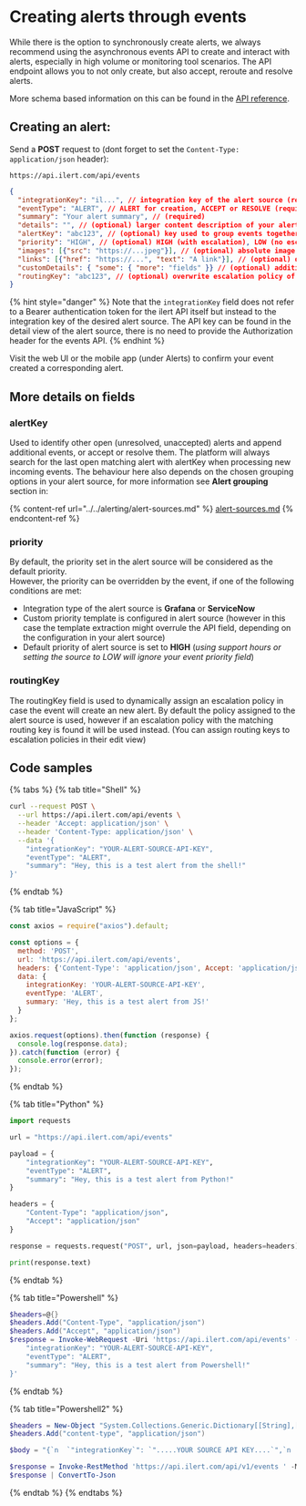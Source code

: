 # Creating alerts through events

While there is the option to synchronously create alerts, we always recommend using the asynchronous events API to create and interact with alerts, especially in high volume or monitoring tool scenarios. The API endpoint allows you to not only create, but also accept, reroute and resolve alerts.&#x20;

More schema based information on this can be found in the [API reference](https://api.ilert.com/api-docs/#tag/events/post/events).

## Creating an alert:

Send a **POST** request to (dont forget to set the `Content-Type: application/json` header):

```
https://api.ilert.com/api/events
```

```json
{
  "integrationKey": "il...", // integration key of the alert source (required)
  "eventType": "ALERT", // ALERT for creation, ACCEPT or RESOLVE (required)
  "summary": "Your alert summary", // (required)
  "details": "", // (optional) larger content description of your alert (markdown supported)
  "alertKey": "abc123", // (optional) key used to group events together or ACCEPT and existing alert
  "priority": "HIGH", // (optional) HIGH (with escalation), LOW (no escalation)
  "images": [{"src": "https://...jpeg"}], // (optional) absolute image urls, will be rendered in web/app UI
  "links": [{"href": "https://...", "text": "A link"}], // (optional) deeplinks into tools etc., will be rendered in web/app UI
  "customDetails": { "some": { "more": "fields" }} // (optional) additional fields used for templating, sharing or storing information
  "routingKey": "abc123", // (optional) overwrite escalation policy of alert source for ALERT events
}
```

{% hint style="danger" %}
Note that the `integrationKey` field does not refer to a Bearer authentication token for the ilert API itself but instead to the integration key of the desired alert source. The API key can be found in the detail view of the alert source, there is no need to provide the Authorization header for the events API.
{% endhint %}

Visit the web UI or the mobile app (under Alerts) to confirm your event created a corresponding alert.

## More details on fields

### alertKey

Used to identify other open (unresolved, unaccepted) alerts and append additional events, or accept or resolve them. The platform will always search for the last open matching alert with alertKey when processing new incoming events. The behaviour here also depends on the chosen grouping options in your alert source, for more information see **Alert grouping** section in:

{% content-ref url="../../alerting/alert-sources.md" %}
[alert-sources.md](../../alerting/alert-sources.md)
{% endcontent-ref %}

### priority

By default, the priority set in the alert source will be considered as the default priority.\
However, the priority can be overridden by the event, if one of the following conditions are met:

* Integration type of the alert source is **Grafana** or **ServiceNow**
* Custom priority template is configured in alert source (however in this case the template extraction might overrule the API field, depending on the configuration in your alert source)
* Default priority of alert source is set to **HIGH** (_using support hours or setting the source to LOW will ignore your event priority field_)

### **routingKey**

The routingKey field is used to dynamically assign an escalation policy in case the event will create an new alert. By default the policy assigned to the alert source is used, however if an escalation policy with the matching routing key is found it will be used instead. (You can assign routing keys to escalation policies in their edit view)

## Code samples

{% tabs %}
{% tab title="Shell" %}
```sh
curl --request POST \
  --url https://api.ilert.com/api/events \
  --header 'Accept: application/json' \
  --header 'Content-Type: application/json' \
  --data '{
	"integrationKey": "YOUR-ALERT-SOURCE-API-KEY",
	"eventType": "ALERT",
	"summary": "Hey, this is a test alert from the shell!"
}'
```
{% endtab %}

{% tab title="JavaScript" %}
```javascript
const axios = require("axios").default;

const options = {
  method: 'POST',
  url: 'https://api.ilert.com/api/events',
  headers: {'Content-Type': 'application/json', Accept: 'application/json'},
  data: {
    integrationKey: 'YOUR-ALERT-SOURCE-API-KEY',
    eventType: 'ALERT',
    summary: 'Hey, this is a test alert from JS!'
  }
};

axios.request(options).then(function (response) {
  console.log(response.data);
}).catch(function (error) {
  console.error(error);
});
```
{% endtab %}

{% tab title="Python" %}
```python
import requests

url = "https://api.ilert.com/api/events"

payload = {
    "integrationKey": "YOUR-ALERT-SOURCE-API-KEY",
    "eventType": "ALERT",
    "summary": "Hey, this is a test alert from Python!"
}

headers = {
    "Content-Type": "application/json",
    "Accept": "application/json"
}

response = requests.request("POST", url, json=payload, headers=headers)

print(response.text)
```
{% endtab %}

{% tab title="Powershell" %}
```powershell
$headers=@{}
$headers.Add("Content-Type", "application/json")
$headers.Add("Accept", "application/json")
$response = Invoke-WebRequest -Uri 'https://api.ilert.com/api/events' -Method POST -Headers $headers -ContentType 'application/json' -Body '{
	"integrationKey": "YOUR-ALERT-SOURCE-API-KEY",
	"eventType": "ALERT",
	"summary": "Hey, this is a test alert from Powershell!"
}'
```
{% endtab %}

{% tab title="Powershell2" %}
```powershell
$headers = New-Object "System.Collections.Generic.Dictionary[[String],[String]]"
$headers.Add("content-type", "application/json")

$body = "{`n  `"integrationKey`": `".....YOUR SOURCE API KEY....`",`n  `"eventType`": `"ALERT`",`n  `"summary`": `"string`",`n  `"details`": `"string`",`n  `"incidentKey`": `"string`",`n  `"priority`": `"HIGH`",`n  `"images`": [`n    {`n      `"src`": `"string`",`n      `"href`": `"string`",`n      `"alt`": `"string`"`n    }`n  ],`n  `"links`": [`n    {`n      `"href`": `"string`",`n      `"text`": `"string`"`n    }`n  ],`n  `"customDetails`": {}`n}"

$response = Invoke-RestMethod 'https://api.ilert.com/api/v1/events ' -Method 'POST' -Headers $headers -Body $body
$response | ConvertTo-Json
```
{% endtab %}
{% endtabs %}
